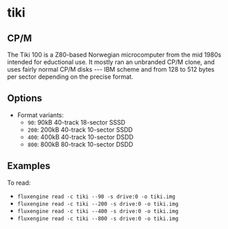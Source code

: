 tiki
====
## CP/M
<!-- This file is automatically generated. Do not edit. -->

The Tiki 100 is a Z80-based Norwegian microcomputer from the mid 1980s intended
for eductional use. It mostly ran an unbranded CP/M clone, and uses fairly
normal CP/M disks --- IBM scheme and from 128 to 512 bytes per sector depending
on the precise format. 

## Options

  - Format variants:
      - `90`: 90kB 40-track 18-sector SSSD
      - `200`: 200kB 40-track 10-sector SSDD
      - `400`: 400kB 40-track 10-sector DSDD
      - `800`: 800kB 80-track 10-sector DSDD

## Examples

To read:

  - `fluxengine read -c tiki --90 -s drive:0 -o tiki.img`
  - `fluxengine read -c tiki --200 -s drive:0 -o tiki.img`
  - `fluxengine read -c tiki --400 -s drive:0 -o tiki.img`
  - `fluxengine read -c tiki --800 -s drive:0 -o tiki.img`

